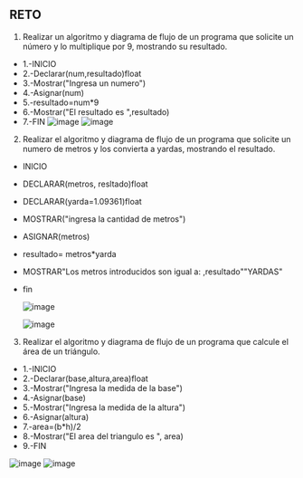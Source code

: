 ## RETO
1. Realizar un algoritmo y diagrama de flujo de un programa que solicite un número y lo multiplique por 9, mostrando su resultado.
 
 * 1.-INICIO
* 2.-Declarar(num,resultado)float
* 3.-Mostrar("Ingresa un numero")
* 4.-Asignar(num)
* 5.-resultado=num*9
* 6.-Mostrar("El resultado es ",resultado)
* 7.-FIN
![image](https://user-images.githubusercontent.com/104279725/168411350-dccaeee4-cd62-4198-a8a6-dd4b44202053.png)
![image](https://user-images.githubusercontent.com/104279725/168411353-2adb8b4e-2798-4632-a5e5-1f97136dce8c.png)
   

2. Realizar el algoritmo y diagrama de flujo de un programa que solicite un numero de metros y los convierta a yardas, mostrando el resultado.

* INICIO
* DECLARAR(metros, resltado)float
* DECLARAR(yarda=1.09361)float
* MOSTRAR("ingresa la cantidad de metros")
* ASIGNAR(metros)
* resultado= metros*yarda
* MOSTRAR"Los metros introducidos son igual a: ,resultado""YARDAS"
* fin
    
    ![image](https://user-images.githubusercontent.com/104279725/167272566-cd23846c-c10a-4674-86e9-c4b70d4d4c70.png)

    
   ![image](https://user-images.githubusercontent.com/104279725/167272480-64063944-3af3-4134-a3c2-eb5a6d39728c.png)

3. Realizar el algoritmo y diagrama de flujo de un programa que calcule el área de un triángulo.

* 1.-INICIO
* 2.-Declarar(base,altura,area)float
* 3.-Mostrar("Ingresa la medida de la base")
* 4.-Asignar(base)
* 5.-Mostrar("Ingresa la medida de la altura")
* 6.-Asignar(altura)
* 7.-area=(b*h)/2
* 8.-Mostrar("El area del triangulo es ", area)
* 9.-FIN

![image](https://user-images.githubusercontent.com/104279725/168411456-0b37a2d7-eab3-4137-beb7-a3c68b67a13a.png)
![image](https://user-images.githubusercontent.com/104279725/168411461-c3a0d325-8e5a-4587-8d2d-1d994b31a053.png)







